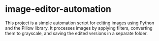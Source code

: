 # image-editor-automation
This project is a simple automation script for editing images using Python and the Pillow library. It processes images by applying filters, converting them to grayscale, and saving the edited versions in a separate folder.

